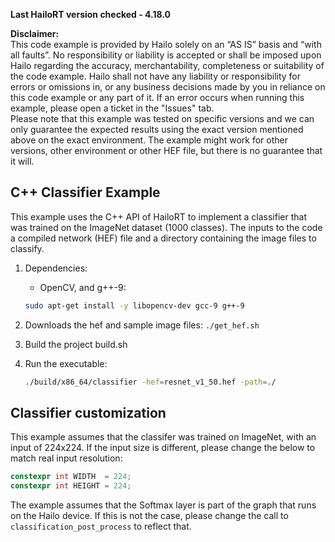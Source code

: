 **Last HailoRT version checked - 4.18.0**

**Disclaimer:** <br />
This code example is provided by Hailo solely on an “AS IS” basis and “with all faults”. No responsibility or liability is accepted or shall be imposed upon Hailo regarding the accuracy, merchantability, completeness or suitability of the code example. Hailo shall not have any liability or responsibility for errors or omissions in, or any business decisions made by you in reliance on this code example or any part of it. If an error occurs when running this example, please open a ticket in the "Issues" tab.<br />
Please note that this example was tested on specific versions and we can only guarantee the expected results using the exact version mentioned above on the exact environment. The example might work for other versions, other environment or other HEF file, but there is no guarantee that it will.

 C++ Classifier Example
--------------------------------------------------

This example uses the C++ API of HailoRT to implement a classifier that was trained on the 
ImageNet dataset (1000 classes). The inputs to the code a compiled network (HEF) file and
a directory containing the image files to classify.

1. Dependencies:
    - OpenCV, and g++-9: 
    ``` bash
    sudo apt-get install -y libopencv-dev gcc-9 g++-9
    ```
2. Downloads the hef and sample image files:
   `./get_hef.sh`

3. Build the project build.sh

4. Run the executable:
    ``` bash
	./build/x86_64/classifier -hef=resnet_v1_50.hef -path=./
    ```


 Classifier customization
-------------------------------------------------
This example assumes that the classifer was trained on ImageNet, with an input of 224x224. If 
the input size is different, please change the below to match real input resolution:

``` cpp
constexpr int WIDTH  = 224;
constexpr int HEIGHT = 224;
```

The example assumes that the Softmax layer is part of the graph that runs on the Hailo device.
If this is not the case, please change the call to `classification_post_process` to reflect 
that.

